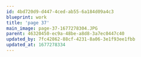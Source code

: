 ```yaml
---
id: 4bd720d9-d447-4ced-ab55-6a184d09a4c3
blueprint: work
title: 'page 37'
main_image: page-37-1677278304.JPG
parent: 46320450-ec9a-48be-a8d8-3a7ec0447c40
updated_by: 7fc42862-88cf-4231-8a06-3e1f93ee1fbb
updated_at: 1677278334
---
```

